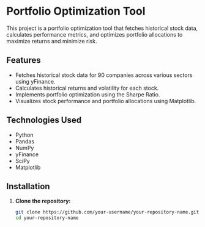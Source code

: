 # Portfolio Optimization Tool

This project is a portfolio optimization tool that fetches historical stock data, calculates performance metrics, and optimizes portfolio allocations to maximize returns and minimize risk.

## Features

- Fetches historical stock data for 90 companies across various sectors using yFinance.
- Calculates historical returns and volatility for each stock.
- Implements portfolio optimization using the Sharpe Ratio.
- Visualizes stock performance and portfolio allocations using Matplotlib.

## Technologies Used

- Python
- Pandas
- NumPy
- yFinance
- SciPy
- Matplotlib

## Installation

1. **Clone the repository:**
   ```bash
   git clone https://github.com/your-username/your-repository-name.git
   cd your-repository-name

